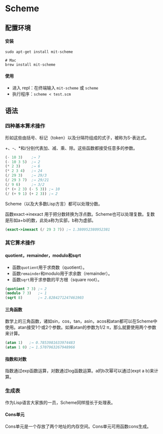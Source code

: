 # Scheme

## 配置环境
#### 安装
```
sudo apt-get install mit-scheme

# Mac
brew install mit-scheme
```

#### 使用
- 进入 repl：在终端输入 ```mit-scheme``` 或 ```scheme```
- 执行程序：```scheme < test.scm```

## 语法
### 四种基本算术操作
形如这些由括号、标记（token）以及分隔符组成的式子，被称为S-表达式。

+、-、*和/分别代表加、减、乘、除。这些函数都接受任意多的参数。
``` scm
(- 10 3)    ;→ 7
(- 10 3 5)  ;→ 2
(* 2 3)     ;→ 6
(* 2 3 4)   ;→ 24
(/ 29 3)    ;→ 29/3
(/ 29 3 7)  ;→ 29/21
(/ 9 6)     ;→ 3/2
(* (+ 2 3) (- 5 3)) ;→ 10
(/ (+ 9 1) (+ 2 3)) ;→ 2
```

Scheme（以及大多数Lisp方言）都可以处理分数。

函数exact->inexact 用于把分数转换为浮点数。Scheme也可以处理复数。复数是形如a+bi的数，此处a称为实部，b称为虚部。

``` scm
(exact->inexact (/ 29 3 7)) ;→ 1.380952380952381
```

### 其它算术操作
#### quotient，remainder，modulo和sqrt
- 函数`quotient`用于求商数（quotient）。
- 函数`remainder`和modulo用于求余数（remainder）。
- 函数`sqrt`用于求参数的平方根（square root）。

``` scm
(quotient 7 3) ;→ 2
(modulo 7 3)   ;→ 1
(sqrt 8)       ;→ 2.8284271247461903
```

#### 三角函数
数学上的三角函数，诸如sin，cos，tan，asin，acos和atan都可以在Scheme中使用。atan接受1个或2个参数。如果atan的参数为1/2 π，那么就要使用两个参数来计算。

``` scm
(atan 1)   ;→ 0.7853981633974483
(atan 1 0) ;→ 1.5707963267948966
```

#### 指数和对数
指数通过exp函数运算，对数通过log函数运算。a的b次幂可以通过(expt a b)来计算。

### 生成表
作为Lisp语言大家族的一员，Scheme同样擅长于处理表。

#### Cons单元
Cons单元是一个存放了两个地址的内存空间。Cons单元可用函数cons生成。